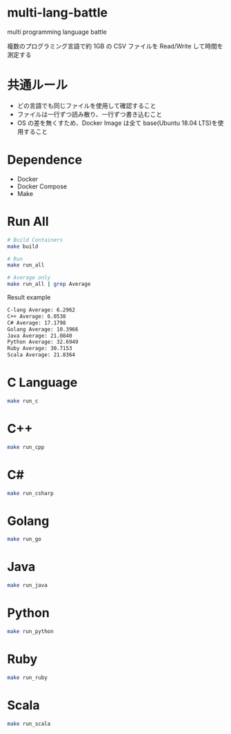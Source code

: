 # multi-lang-battle

multi programming language battle

複数のプログラミング言語で約 1GB の CSV ファイルを Read/Write して時間を測定する

# 共通ルール

- どの言語でも同じファイルを使用して確認すること
- ファイルは一行ずつ読み散り、一行ずつ書き込むこと
- OS の差を無くすため、Docker Image は全て base(Ubuntu 18.04 LTS)を使用すること

# Dependence

- Docker
- Docker Compose
- Make

# Run All

```bash
# Build Containers
make build

# Run
make run_all

# Average only
make run_all | grep Average
```

Result example

```bash
C-lang Average: 6.2962
C++ Average: 6.0538
C# Average: 17.1798
Golang Average: 10.3966
Java Average: 21.0840
Python Average: 32.6949
Ruby Average: 30.7153
Scala Average: 21.8364
```

# C Language

```bash
make run_c
```

# C++

```bash
make run_cpp
```

# C#

```bash
make run_csharp
```

# Golang

```bash
make run_go
```

# Java

```bash
make run_java
```

# Python

```bash
make run_python
```

# Ruby

```bash
make run_ruby
```

# Scala

```bash
make run_scala
```

